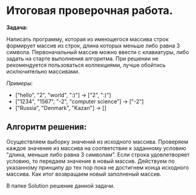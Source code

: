 # Итоговая проверочная работа.

**Задача:**

Написать программу, которая из имеющегося массива строк формирует массив из строк, длина которых меньше либо равна 3 символа. Первоначальный массив можно ввести с клавиатуры, либо задать на старте выполнения алгоритма. При решении не рекомендуется пользоваться коллекциями, лучше обойтись исключительно массивами.

*Примеры:* 
* ["hello", "2", "world", ":)"] -> ["2", ":)"]
* ["1234", "1567", "-2", "computer science"] -> ["-2"]
* ["Russia", "Denmark", "Kazan"] -> []

## Алгоритм решения:

Осуществляем выборку значений из исходного массива.
Проверяем каждое значение из массива на соответствие к заданному условию "длина, меньше либо равна 3 символам".
Если строка удовлетворяет условию, то передаем значение в новый массив.
Действуем по указанному принципу до тех пор пока не достигнем конца исходного массива.
Как итог возвращаем новый заполненый массив.

В папке Solution решение данной задачи.